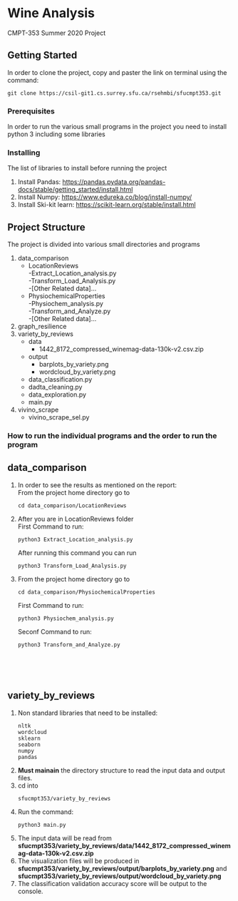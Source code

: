 # Wine Analysis

CMPT-353 Summer 2020 Project

## Getting Started

In order to clone the project, copy and paster the link on terminal using the command:<br />
```
git clone https://csil-git1.cs.surrey.sfu.ca/rsehmbi/sfucmpt353.git
```
### Prerequisites

In order to run the various small programs in the project you need to install python 3 including some libraries


### Installing

The list of libraries to install before running the project

1. Install Pandas: https://pandas.pydata.org/pandas-docs/stable/getting_started/install.html <br />
2. Install Numpy: https://www.edureka.co/blog/install-numpy/
3. Install Ski-kit learn: https://scikit-learn.org/stable/install.html


## Project Structure
The project is divided into various small directories and programs

1. data_comparison
    <br />
    - LocationReviews <br />
                    -Extract_Location_analysis.py <br />
                    -Transform_Load_Analysis.py <br />
                    -[Other Related data]... <br />
    - PhysiochemicalProperties <br />
                    -Physiochem_analysis.py <br />
                    -Transform_and_Analyze.py <br />
                    -[Other Related data]... <br />
2. graph_resilience
3. variety_by_reviews
   - data
      - 1442_8172_compressed_winemag-data-130k-v2.csv.zip
   - output
      - barplots_by_variety.png
      - wordcloud_by_variety.png
   - data_classification.py
   - dadta_cleaning.py
   - data_exploration.py
   - main.py
4. vivino_scrape
   - vivino_scrape_sel.py


### How to run the individual programs and the order to run the program

## data_comparison
1. In order to see the results as mentioned on the report: <br />
   From the project home directory go to
   ```
   cd data_comparison/LocationReviews
   ```
2. After you are in LocationReviews folder <br />
   First Command to run:
   ```
   python3 Extract_Location_analysis.py
   ```
   After running this command you can run
   ```
   python3 Transform_Load_Analysis.py
   ```
3. From the project home directory go to
   ```
   cd data_comparison/PhysiochemicalProperties
   ```
   First Command to run:
   ```
   python3 Physiochem_analysis.py
   ```
   Seconf Command to run:
   ```
   python3 Transform_and_Analyze.py
   ```

<br /><br /><br />

## variety_by_reviews
1. Non standard libraries that need to be installed:
   ```
   nltk
   wordcloud
   sklearn
   seaborn
   numpy
   pandas
   ```
2. **Must mainain** the directory structure to read the input data and output files.
3. cd into
   ```
   sfucmpt353/variety_by_reviews
   ```
4. Run the command:
   ```
   python3 main.py
   ```
5. The input data will be read from **sfucmpt353/variety_by_reviews/data/1442_8172_compressed_winemag-data-130k-v2.csv.zip**
6. The visualization files will be produced in **sfucmpt353/variety_by_reviews/output/barplots_by_variety.png**
and **sfucmpt353/variety_by_reviews/output/wordcloud_by_variety.png**
7. The classification validation accuracy score will be output to the console.